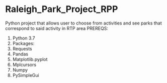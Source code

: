 # Raleigh_Park_Project_RPP
Python project that allows user to choose from activities and see parks that correspond to said activity in RTP area
PREREQS:
1. Python 3.7
2. Packages:
  1. Requests
  2. Pandas
  3. Matplotlib.pyplot
  4. Mplcursors
  5. Numpy
  6. PySimpleGui
  

